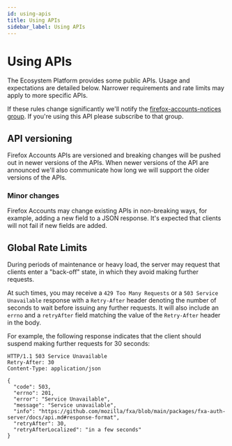 ```yaml
---
id: using-apis
title: Using APIs
sidebar_label: Using APIs
---
```


# Using APIs

The Ecosystem Platform provides some public APIs.  Usage and expectations are detailed below.  Narrower requirements and rate limits may apply to more specific APIs.

If these rules change significantly we'll notify the [firefox-accounts-notices group](https://groups.google.com/a/mozilla.com/g/firefox-accounts-notices).  If you're using this API please subscribe to that group.


## API versioning

Firefox Accounts APIs are versioned and breaking changes will be pushed out in newer versions of the APIs.  When newer versions of the API are announced we'll also communicate how long we will support the older versions of the APIs.

### Minor changes

Firefox Accounts may change existing APIs in non-breaking ways, for example, adding a new field to a JSON response.  It's expected that clients will not fail if new fields are added.


## Global Rate Limits

During periods of maintenance or heavy load, the server may request that clients enter a "back-off" state, in which they avoid making further requests.

At such times, you may receive a `429 Too Many Requests` or a `503 Service Unavailable` response with a `Retry-After` header denoting the number of seconds to wait before issuing any further requests. It will also include an `errno` and a `retryAfter` field matching the value of the `Retry-After` header in the body.

For example, the following response indicates that the client should suspend making further requests for 30 seconds:

```
HTTP/1.1 503 Service Unavailable
Retry-After: 30
Content-Type: application/json

{
  "code": 503,
  "errno": 201,
  "error": "Service Unavailable",
  "message": "Service unavailable",
  "info": "https://github.com/mozilla/fxa/blob/main/packages/fxa-auth-server/docs/api.md#response-format",
  "retryAfter": 30,
  "retryAfterLocalized": "in a few seconds"
}
```
